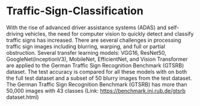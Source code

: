 # Traffic-Sign-Classification
With the rise of advanced driver assistance systems (ADAS) and self-driving vehicles, the need for computer vision to quickly detect and classify traffic signs has increased. There are several challenges in processing traffic sign images including blurring, warping, and full or partial obstruction. Several transfer learning models: VGG16, ResNet50, GoogleNet(inceptionV3), MobileNet, EfficientNet, and Vision Transformer are applied to the German Traffic Sign Recognition Benchmark (GTSRB) dataset. The test accuracy is compared for all these models with on both the full test dataset and a subset of 50 blurry images from the test dataset.
The German Traffic Sign Recognition Benchmark (GTSRB) has more than 50,000 images with 43 classes (Link: https://benchmark.ini.rub.de/gtsrb dataset.html)
